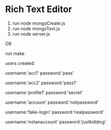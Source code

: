 # Rich Text Editor
1. run node mongoCreate.js
2. run node mongoText.js
3. run node server.js

  OR 
  
run make
 
users created:

   username:'acc1'         password:'pass'
   
   username:'acc2'         password:'pass1'
   
   username:'profile1'     password:'secret'
   
   username:'account'      password:'notpassword'
   
   username:'fake-login'   password:'realpassword'
   
   username:'notanaccount' password:'justkidding' 

